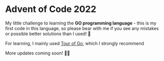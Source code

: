 # Advent of Code 2022

My little challenge to learning the **GO programming language** - this is my first code in this language, so please bear with me if you see any mistakes or possible better solutions than I used! 🤗

For learning, I mainly used [Tour of Go](https://go.dev/tour/welcome/1), which I strongly recommend 

More updates coming soon! 🌟🎄
